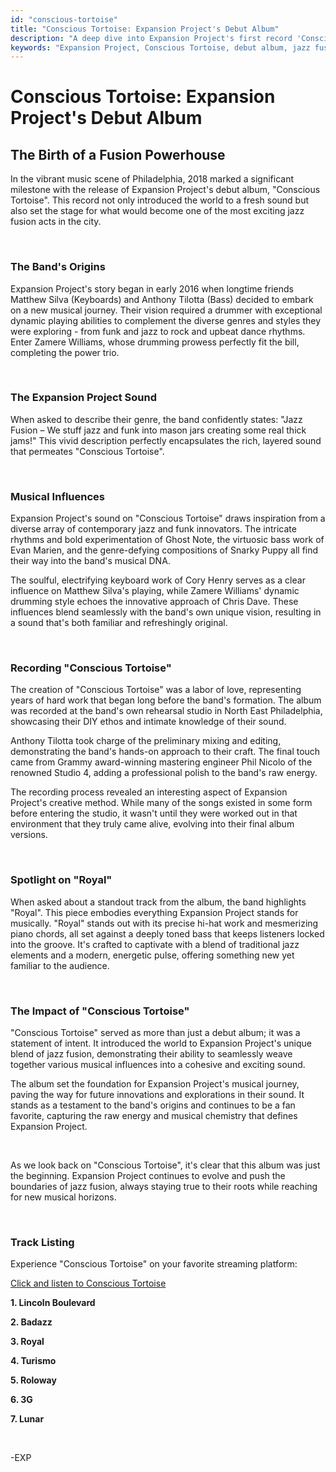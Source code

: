 ```yaml
---
id: "conscious-tortoise"
title: "Conscious Tortoise: Expansion Project's Debut Album"
description: "A deep dive into Expansion Project's first record 'Conscious Tortoise', released in 2018, exploring the band's origins and musical journey."
keywords: "Expansion Project, Conscious Tortoise, debut album, jazz fusion, funk, Matthew Silva, Anthony Tilotta, Zamere Williams, Phil Nicolo, Studio 4, Ghost Note, Evan Marien, Snarky Puppy, Cory Henry, Chris Dave, Royal"
---
```


# Conscious Tortoise: Expansion Project's Debut Album

## The Birth of a Fusion Powerhouse

In the vibrant music scene of Philadelphia, 2018 marked a significant milestone with the release of Expansion Project's debut album, "Conscious Tortoise". This record not only introduced the world to a fresh sound but also set the stage for what would become one of the most exciting jazz fusion acts in the city.

&nbsp;

### The Band's Origins

Expansion Project's story began in early 2016 when longtime friends Matthew Silva (Keyboards) and Anthony Tilotta (Bass) decided to embark on a new musical journey. Their vision required a drummer with exceptional dynamic playing abilities to complement the diverse genres and styles they were exploring - from funk and jazz to rock and upbeat dance rhythms. Enter Zamere Williams, whose drumming prowess perfectly fit the bill, completing the power trio.

&nbsp;

### The Expansion Project Sound

When asked to describe their genre, the band confidently states: "Jazz Fusion – We stuff jazz and funk into mason jars creating some real thick jams!" This vivid description perfectly encapsulates the rich, layered sound that permeates "Conscious Tortoise".

&nbsp;

### Musical Influences

Expansion Project's sound on "Conscious Tortoise" draws inspiration from a diverse array of contemporary jazz and funk innovators. The intricate rhythms and bold experimentation of Ghost Note, the virtuosic bass work of Evan Marien, and the genre-defying compositions of Snarky Puppy all find their way into the band's musical DNA.

The soulful, electrifying keyboard work of Cory Henry serves as a clear influence on Matthew Silva's playing, while Zamere Williams' dynamic drumming style echoes the innovative approach of Chris Dave. These influences blend seamlessly with the band's own unique vision, resulting in a sound that's both familiar and refreshingly original.

&nbsp;

### Recording "Conscious Tortoise"

The creation of "Conscious Tortoise" was a labor of love, representing years of hard work that began long before the band's formation. The album was recorded at the band's own rehearsal studio in North East Philadelphia, showcasing their DIY ethos and intimate knowledge of their sound.

Anthony Tilotta took charge of the preliminary mixing and editing, demonstrating the band's hands-on approach to their craft. The final touch came from Grammy award-winning mastering engineer Phil Nicolo of the renowned Studio 4, adding a professional polish to the band's raw energy.

The recording process revealed an interesting aspect of Expansion Project's creative method. While many of the songs existed in some form before entering the studio, it wasn't until they were worked out in that environment that they truly came alive, evolving into their final album versions.

&nbsp;

### Spotlight on "Royal"

When asked about a standout track from the album, the band highlights "Royal". This piece embodies everything Expansion Project stands for musically. "Royal" stands out with its precise hi-hat work and mesmerizing piano chords, all set against a deeply toned bass that keeps listeners locked into the groove. It's crafted to captivate with a blend of traditional jazz elements and a modern, energetic pulse, offering something new yet familiar to the audience.

&nbsp;

### The Impact of "Conscious Tortoise"

"Conscious Tortoise" served as more than just a debut album; it was a statement of intent. It introduced the world to Expansion Project's unique blend of jazz fusion, demonstrating their ability to seamlessly weave together various musical influences into a cohesive and exciting sound.

The album set the foundation for Expansion Project's musical journey, paving the way for future innovations and explorations in their sound. It stands as a testament to the band's origins and continues to be a fan favorite, capturing the raw energy and musical chemistry that defines Expansion Project.

&nbsp;

As we look back on "Conscious Tortoise", it's clear that this album was just the beginning. Expansion Project continues to evolve and push the boundaries of jazz fusion, always staying true to their roots while reaching for new musical horizons.

&nbsp;

### Track Listing

Experience "Conscious Tortoise" on your favorite streaming platform:

[Click and listen to Conscious Tortoise](https://distrokid.com/hyperfollow/expansionproject1/conscious-tortoise-2)

**1. Lincoln Boulevard**

**2. Badazz**

**3. Royal**

**4. Turismo**

**5. Roloway**

**6. 3G**

**7. Lunar**

&nbsp;

-EXP
